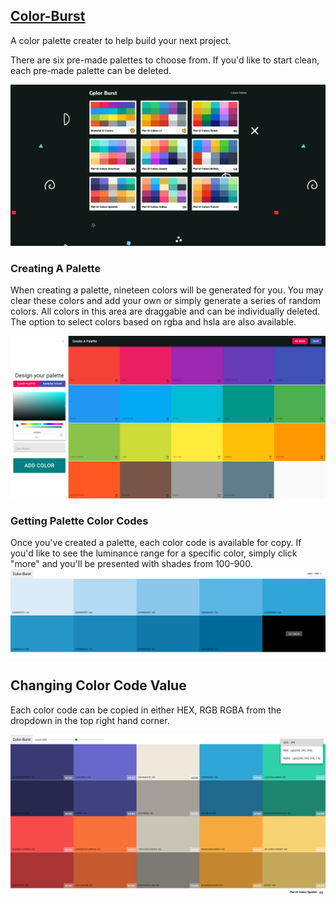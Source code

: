 ## [Color-Burst](https://color-burst-b7465.firebaseapp.com/)
A color palette creater to help build your next project. 
 
There are six pre-made palettes to choose from. If you'd like to start clean, each pre-made palette can be deleted. 

![](images/screenshot-1.png)

### Creating A Palette
When creating a palette, nineteen colors will be generated for you. You may clear these colors and add your own or simply generate a series of random colors. All colors in this area are draggable and can be individually deleted. The option to select colors based on rgba and hsla are also available. 

![](images/screenshot-4.png)

### Getting Palette Color Codes
Once you've created a palette, each color code is available for copy. If you'd like to see the luminance range for a specific color, simply click "more" and you'll be presented with shades from 100-900.
![](images/screenshot-3.png)

## Changing Color Code Value

Each color code can be copied in either HEX, RGB RGBA from the dropdown in the top right hand corner. 

![](images/screenshot-2.png)
